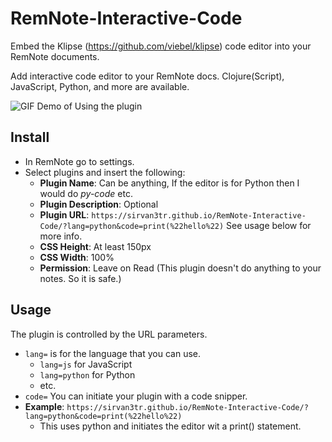 # RemNote-Interactive-Code
Embed the Klipse (https://github.com/viebel/klipse) code editor into your
RemNote documents.

Add interactive code editor to your RemNote docs. Clojure(Script), JavaScript,
Python, and more are available.

<img src="demo.gif" alt="GIF Demo of Using the plugin" />

## Install
* In RemNote go to settings.
* Select plugins and insert the following:
    * **Plugin Name**: Can be anything, If the editor is for Python then I would do *py-code* etc.
    * **Plugin Description**: Optional
    * **Plugin URL**: `https://sirvan3tr.github.io/RemNote-Interactive-Code/?lang=python&code=print(%22hello%22)` See usage below for more info.
    * **CSS Height**: At least 150px
    * **CSS Width**: 100%
    * **Permission**: Leave on Read (This plugin doesn't do anything to your notes. So it is safe.)

## Usage
The plugin is controlled by the URL parameters.
* `lang=` is for the language that you can use.
    * `lang=js` for JavaScript
    * `lang=python` for Python
    * etc.
* `code=` You can initiate your plugin with a code snipper.
* **Example**: `https://sirvan3tr.github.io/RemNote-Interactive-Code/?lang=python&code=print(%22hello%22)`
    * This uses python and initiates the editor wit a print() statement.
